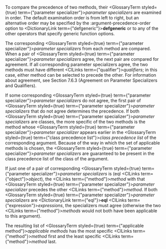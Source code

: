  



To compare the precedence of two methods, their <GlossaryTerm styled={true} term={"parameter specializer"}><i>parameter specializers</i></GlossaryTerm> are examined in order. The default examination order is from left to right, but an alternative order may be specified by the :argument-precedence-order option to <DictionaryLink  term={"defgeneric"}><b>defgeneric</b></DictionaryLink> or to any of the other operators that specify generic function options. 



The corresponding <GlossaryTerm styled={true} term={"parameter specializer"}><i>parameter specializers</i></GlossaryTerm> from each method are compared. When a pair of <GlossaryTerm styled={true} term={"parameter specializer"}><i>parameter specializers</i></GlossaryTerm> agree, the next pair are compared for agreement. If all corresponding parameter specializers agree, the two methods must have different <ClLinks  term={"qualifier"}><i>qualifiers</i></ClLinks>; in this case, either method can be selected to precede the other. For information about agreement, see Section 7.6.3 (Agreement on Parameter Specializers and Qualifiers). 



If some corresponding <GlossaryTerm styled={true} term={"parameter specializer"}><i>parameter specializers</i></GlossaryTerm> do not agree, the first pair of <GlossaryTerm styled={true} term={"parameter specializer"}><i>parameter specializers</i></GlossaryTerm> that do not agree determines the precedence. If both <GlossaryTerm styled={true} term={"parameter specializer"}><i>parameter specializers</i></GlossaryTerm> are classes, the more specific of the two methods is the method whose <GlossaryTerm styled={true} term={"parameter specializer"}><i>parameter specializer</i></GlossaryTerm> appears earlier in the <GlossaryTerm styled={true} term={"class precedence list"}><i>class precedence list</i></GlossaryTerm> of the corresponding argument. Because of the way in which the set of applicable methods is chosen, the <GlossaryTerm styled={true} term={"parameter specializer"}><i>parameter specializers</i></GlossaryTerm> are guaranteed to be present in the class precedence list of the class of the argument. 



If just one of a pair of corresponding <GlossaryTerm styled={true} term={"parameter specializer"}><i>parameter specializers</i></GlossaryTerm> is (eql <ClLinks  term={"object"}><i>object</i></ClLinks>), the <ClLinks  term={"method"}><i>method</i></ClLinks> with that <GlossaryTerm styled={true} term={"parameter specializer"}><i>parameter specializer</i></GlossaryTerm> precedes the other <ClLinks  term={"method"}><i>method</i></ClLinks>. If both <GlossaryTerm styled={true} term={"parameter specializer"}><i>parameter specializers</i></GlossaryTerm> are <DictionaryLink  term={"eql"}><b>eql</b></DictionaryLink> <ClLinks  term={"expression"}><i>expressions</i></ClLinks>, the specializers must agree (otherwise the two <ClLinks  term={"method"}><i>methods</i></ClLinks> would not both have been applicable to this argument). 



The resulting list of <GlossaryTerm styled={true} term={"applicable method"}><i>applicable methods</i></GlossaryTerm> has the most specific <ClLinks  term={"method"}><i>method</i></ClLinks> first and the least specific <ClLinks  term={"method"}><i>method</i></ClLinks> last. 



